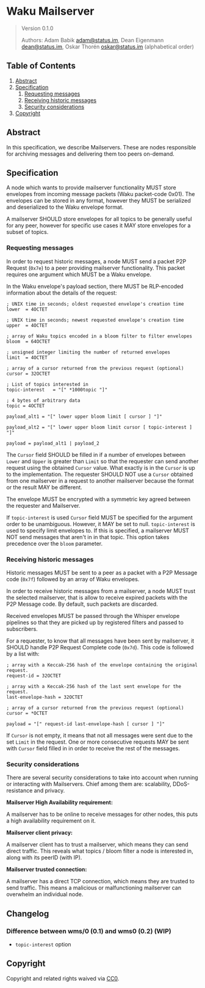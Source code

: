 # Waku Mailserver

> Version 0.1.0
>
> Authors: Adam Babik <adam@status.im>, Dean Eigenmann <dean@status.im>, Oskar Thorén <oskar@status.im> (alphabetical order)

## Table of Contents

1. [Abstract](#abstract)
2. [Specification](#specification)
    1. [Requesting messages](#requesting-messages)
    2. [Receiving historic messages](#receiving-historic-messages)
    3. [Security considerations](#security-considerations)
3. [Copyright](#copyright)

## Abstract

In this specification, we describe Mailservers. These are nodes responsible for archiving messages and delivering them too peers on-demand.

## Specification

A node which wants to provide mailserver functionality MUST store envelopes from incoming message packets (Waku packet-code 0x01). The envelopes can be stored in any format, however they MUST be serialized and deserialized to the Waku envelope format.

A mailserver SHOULD store envelopes for all topics to be generally useful for any peer, however for specific use cases it MAY store envelopes for a subset of topics.

### Requesting messages

In order to request historic messages, a node MUST send a packet P2P Request (`0x7e`) to a peer providing mailserver functionality. This packet requires one argument which MUST be a Waku envelope.

In the Waku envelope's payload section, there MUST be RLP-encoded information about the details of the request:

```abnf
; UNIX time in seconds; oldest requested envelope's creation time
lower  = 4OCTET

; UNIX time in seconds; newest requested envelope's creation time
upper  = 4OCTET

; array of Waku topics encoded in a bloom filter to filter envelopes
bloom  = 64OCTET

; unsigned integer limiting the number of returned envelopes
limit  = 4OCTET

; array of a cursor returned from the previous request (optional)
cursor = 32OCTET

; List of topics interested in
topic-interest   = "[" *1000topic "]"

; 4 bytes of arbitrary data
topic = 4OCTET

payload_alt1 = "[" lower upper bloom limit [ cursor ] "]"

payload_alt2 = "[" lower upper bloom limit cursor [ topic-interest ] "]"

payload = payload_alt1 | payload_2
```

The `Cursor` field SHOULD be filled in if a number of envelopes between `Lower` and `Upper` is greater than `Limit` so that the requester can send another request using the obtained `Cursor` value. What exactly is in the `Cursor` is up to the implementation. The requester SHOULD NOT use a `Cursor` obtained from one mailserver in a request to another mailserver because the format or the result MAY be different.

The envelope MUST be encrypted with a symmetric key agreed between the requester and Mailserver.

If `topic-interest` is used `Cursor` field MUST be specified for the argument order to be unambiguous. However, it MAY be set to null. `topic-interest` is used to specify limit envelopes to. If this is specified, a mailserver MUST NOT send messages that aren't in in that topic. This option takes precedence over the `bloom` parameter.

### Receiving historic messages

Historic messages MUST be sent to a peer as a packet with a P2P Message code (`0x7f`) followed by an array of Waku envelopes.

In order to receive historic messages from a mailserver, a node MUST trust the selected mailserver, that is allow to receive expired packets with the P2P Message code. By default, such packets are discarded.

Received envelopes MUST be passed through the Whisper envelope pipelines so that they are picked up by registered filters and passed to subscribers.

For a requester, to know that all messages have been sent by mailserver, it SHOULD handle P2P Request Complete code (`0x7d`). This code is followed by a list with:

```abnf
; array with a Keccak-256 hash of the envelope containing the original request.
request-id = 32OCTET

; array with a Keccak-256 hash of the last sent envelope for the request. 
last-envelope-hash = 32OCTET

; array of a cursor returned from the previous request (optional)
cursor = *OCTET

payload = "[" request-id last-envelope-hash [ cursor ] "]"
```

If `Cursor` is not empty, it means that not all messages were sent due to the set `Limit` in the request. One or more consecutive requests MAY be sent with `Cursor` field filled in in order to receive the rest of the messages.

### Security considerations

There are several security considerations to take into account when running or interacting with Mailservers. Chief among them are: scalability, DDoS-resistance and privacy.

**Mailserver High Availability requirement:**

A mailserver has to be online to receive messages for other nodes, this puts a high availability requirement on it.

**Mailserver client privacy:**

A mailserver client has to trust a mailserver, which means they can send direct traffic. This reveals what topics / bloom filter a node is interested in, along with its peerID (with IP).

**Mailserver trusted connection:**

A mailserver has a direct TCP connection, which means they are trusted to send traffic. This means a malicious or malfunctioning mailserver can overwhelm an individual node.

## Changelog

### Difference between wms/0 (0.1) and wms0 (0.2) (WIP)

- `topic-interest` option

## Copyright

Copyright and related rights waived via [CC0](https://creativecommons.org/publicdomain/zero/1.0/).
